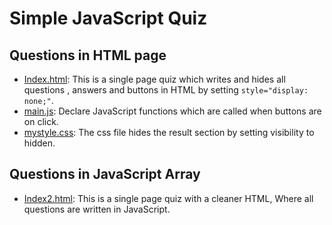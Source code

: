 # Simple JavaScript Quiz
## Questions in HTML page 
- [Index.html](./index.html): This is a single page quiz which writes and hides all questions , answers and buttons in HTML by setting `style="display: none;"`. 
- [main.js](./main.js): Declare JavaScript functions which are called when buttons are on click. 
- [mystyle.css](./mystyle.css): The css file hides the result section by setting visibility to hidden. 
## Questions in JavaScript Array
- [Index2.html](./index2.html): This is a single page quiz with a cleaner HTML, Where all questions are written in JavaScript.
